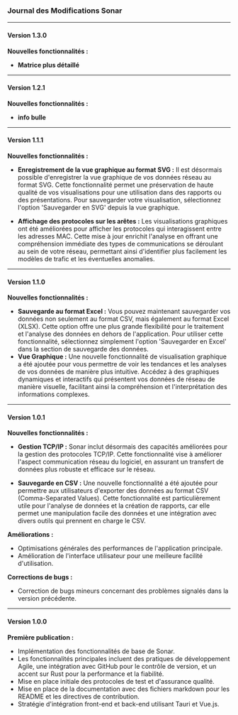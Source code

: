 ### Journal des Modifications Sonar

---

#### Version 1.3.0

**Nouvelles fonctionnalités :**
- **Matrice plus détaillé** 
---

#### Version 1.2.1

**Nouvelles fonctionnalités :**
- **info bulle** 

---

#### Version 1.1.1

**Nouvelles fonctionnalités :**
- **Enregistrement de la vue graphique au format SVG :** Il est désormais possible d'enregistrer la vue graphique de vos données réseau au format SVG. Cette fonctionnalité permet une préservation de haute qualité de vos visualisations pour une utilisation dans des rapports ou des présentations. Pour sauvegarder votre visualisation, sélectionnez l'option 'Sauvegarder en SVG' depuis la vue graphique.

- **Affichage des protocoles sur les arêtes :** Les visualisations graphiques ont été améliorées pour afficher les protocoles qui interagissent entre les adresses MAC. Cette mise à jour enrichit l'analyse en offrant une compréhension immédiate des types de communications se déroulant au sein de votre réseau, permettant ainsi d'identifier plus facilement les modèles de trafic et les éventuelles anomalies.

---

#### Version 1.1.0

**Nouvelles fonctionnalités :**
- **Sauvegarde au format Excel :** Vous pouvez maintenant sauvegarder vos données non seulement au format CSV, mais également au format Excel (XLSX). Cette option offre une plus grande flexibilité pour le traitement et l'analyse des données en dehors de l'application. Pour utiliser cette fonctionnalité, sélectionnez simplement l'option 'Sauvegarder en Excel' dans la section de sauvegarde des données.
- **Vue Graphique :** Une nouvelle fonctionnalité de visualisation graphique a été ajoutée pour vous permettre de voir les tendances et les analyses de vos données de manière plus intuitive. Accédez à des graphiques dynamiques et interactifs qui présentent vos données de réseau de manière visuelle, facilitant ainsi la compréhension et l'interprétation des informations complexes.

---

#### Version 1.0.1

**Nouvelles fonctionnalités :**
- **Gestion TCP/IP :** Sonar inclut désormais des capacités améliorées pour la gestion des protocoles TCP/IP. Cette fonctionnalité vise à améliorer l'aspect communication réseau du logiciel, en assurant un transfert de données plus robuste et efficace sur le réseau.

- **Sauvegarde en CSV :** Une nouvelle fonctionnalité a été ajoutée pour permettre aux utilisateurs d'exporter des données au format CSV (Comma-Separated Values). Cette fonctionnalité est particulièrement utile pour l'analyse de données et la création de rapports, car elle permet une manipulation facile des données et une intégration avec divers outils qui prennent en charge le CSV.

**Améliorations :**
- Optimisations générales des performances de l'application principale.
- Amélioration de l'interface utilisateur pour une meilleure facilité d'utilisation.

**Corrections de bugs :**
- Correction de bugs mineurs concernant des problèmes signalés dans la version précédente.

---

#### Version 1.0.0

**Première publication :**
- Implémentation des fonctionnalités de base de Sonar.
- Les fonctionnalités principales incluent des pratiques de développement Agile, une intégration avec GitHub pour le contrôle de version, et un accent sur Rust pour la performance et la fiabilité.
- Mise en place initiale des protocoles de test et d'assurance qualité.
- Mise en place de la documentation avec des fichiers markdown pour les README et les directives de contribution.
- Stratégie d'intégration front-end et back-end utilisant Tauri et Vue.js.
